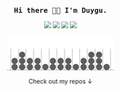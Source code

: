 <h3 align="center"><samp> Hi there 👋🏼 I'm Duygu.</samp></h3> 
<p align="center"> <a href= "https://dduyg.github.io/" target="_blank"><img src="https://img.icons8.com/glyph-neue/32/1A1A1A/domain.png"/></a> <a href= "https://instagram.com/insert.data"><img src="https://img.icons8.com/fluency-systems-regular/32/null/instagram-new--v1.png"/></a> <a href= "https://medium.com/@duygudgd"><img src="https://img.icons8.com/fluency-systems-filled/32/null/medium-logo.png"/></a> <a href= "https://ko-fi.com/dduyg"><img src="https://img.icons8.com/pastel-glyph/31/000000/like--v1.png"/></a> </p> 
<p align="center"> <img width="250" src="https://github.com/dduyg/miscellaneous/blob/8ce1a83c9cf97ce9c933a0e442d2509027e76a22/bins-and-balls.gif"> </p>  
<p align="center">Check out my repos ↓</p>

